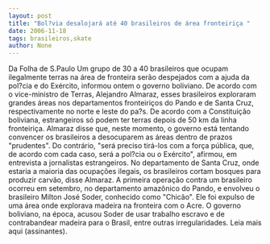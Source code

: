 ```yaml
---
layout: post
title: "Bol?via desalojará até 40 brasileiros de área fronteiriça "
date: 2006-11-18
tags: brasileiros,skate
author: None
---
```

Da Folha de S.Paulo
Um grupo de 30 a 40 brasileiros que ocupam ilegalmente terras na área de fronteira serão despejados com a ajuda da pol?cia e do Exército, informou ontem o governo boliviano.
De acordo com o vice-ministro de Terras, Alejandro Almaraz, esses brasileiros exploraram grandes áreas nos departamentos fronteiriços do Pando e de Santa Cruz, respectivamente no norte e leste do pa?s. De acordo com a Constituição boliviana, estrangeiros só podem ter terras depois de 50 km da linha fronteiriça.
Almaraz disse que, neste momento, o governo está tentando convencer os brasileiros a desocuparem as áreas dentro de prazos \"prudentes\". Do contrário, \"será preciso tirá-los com a força pública, que, de acordo com cada caso, será a pol?cia ou o Exército\", afirmou, em entrevista a jornalistas estrangeiros.
No departamento de Santa Cruz, onde estaria a maioria das ocupações ilegais, os brasileiros cortam bosques para produzir carvão, disse Almaraz.
A primeira operação contra um brasileiro ocorreu em setembro, no departamento amazônico do Pando, e envolveu o brasileiro Milton José Soder, conhecido como \"Chicão\". Ele foi expulso de uma área onde explorava madeira na fronteira com o Acre.
O governo boliviano, na época, acusou Soder de usar trabalho escravo e de contrabandear madeira para o Brasil, entre outras irregularidades.
Leia mais aqui (assinantes). 